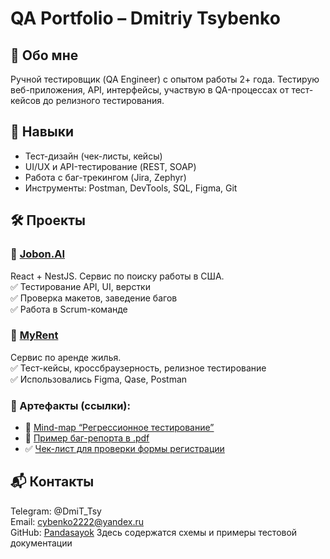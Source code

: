 # QA Portfolio – Dmitriy Tsybenko

## 📌 Обо мне
Ручной тестировщик (QA Engineer) с опытом работы 2+ года. Тестирую веб-приложения, API, интерфейсы, участвую в QA-процессах от тест-кейсов до релизного тестирования.

## 🧪 Навыки
- Тест-дизайн (чек-листы, кейсы)
- UI/UX и API-тестирование (REST, SOAP)
- Работа с баг-трекингом (Jira, Zephyr)
- Инструменты: Postman, DevTools, SQL, Figma, Git

## 🛠 Проекты

### 🔹 [Jobon.AI](#)  
React + NestJS. Сервис по поиску работы в США.  
✅ Тестирование API, UI, верстки  
✅ Проверка макетов, заведение багов  
✅ Работа в Scrum-команде

### 🔹 [MyRent](#)  
Сервис по аренде жилья.  
✅ Тест-кейсы, кроссбраузерность, релизное тестирование  
✅ Использовались Figma, Qase, Postman

### 🔹 Артефакты (ссылки):  
- 📄 [Mind-map “Регрессионное тестирование”](#)  
- 🧾 [Пример баг-репорта в .pdf](#)  
- ✅ [Чек-лист для проверки формы регистрации](#)

## 📬 Контакты
Telegram: @DmiT_Tsy  
Email: cybenko2222@yandex.ru  
GitHub: [Pandasayok](https://github.com/Pandasayok)
Здесь содержатся схемы и примеры тестовой документации
